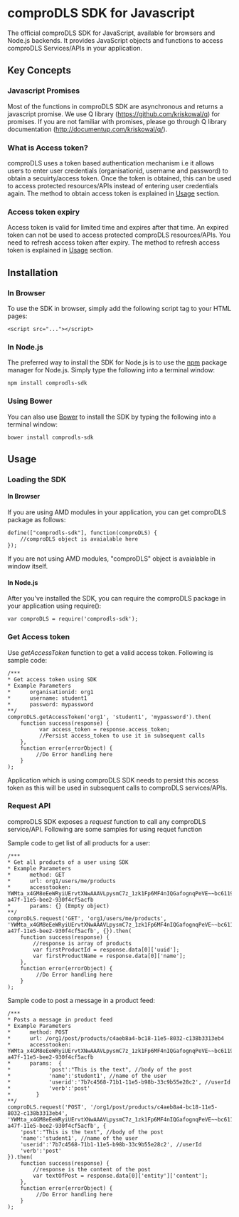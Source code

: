# comproDLS SDK for Javascript
The official comproDLS SDK for JavaScript, available for browsers and Node.js backends. It provides JavaScript objects and functions to access comproDLS Services/APIs in your application. 

## Key Concepts

### Javascript Promises
Most of the functions in comproDLS SDK are asynchronous and returns a javascript promise. We use Q library (https://github.com/kriskowal/q) for promises. If you are not familiar with promises, please go through Q library documentation (http://documentup.com/kriskowal/q/).

### What is Access token?
comproDLS uses a token based authentication mechanism i.e it allows users to enter user credentials (organisationid, username and password) to obtain a secuirty/access token. Once the token is obtained, this can be used to access protected resources/APIs instead of entering user credentials again. The method to obtain access token is explained in [Usage](https://github.com/manavmanocha/comprodls-sdk/blob/master/README.md#usage) section.

### Access token expiry
Access token is valid for limited time and expires after that time. An expired token can not be used to access protected comproDLS resources/APIs. You need to refresh access token after expiry. The method to refresh access token is explained in [Usage](https://github.com/manavmanocha/comprodls-sdk/blob/master/README.md#usage) section.

## Installation
### In Browser
To use the SDK in browser, simply add the following script tag to your HTML pages:
```
<script src="..."></script>
```
### In Node.js
The preferred way to install the SDK for Node.js is to use the [npm](https://www.npmjs.com/) package manager for Node.js. Simply type the following into a terminal window:
```
npm install comprodls-sdk
```
### Using Bower
You can also use [Bower](http://bower.io/) to install the SDK by typing the following into a terminal window:
```
bower install comprodls-sdk
```

## Usage
### Loading the SDK
#### In Browser
If you are using AMD modules in your application, you can get comproDLS package as follows:
```
define(["comprodls-sdk"], function(comproDLS) {
    //comproDLS object is avaialable here
});
```
If you are not using AMD modules, "comproDLS" object is avaialable in window itself.
#### In Node.js
After you've installed the SDK, you can require the comproDLS package in your application using require():
```
var comproDLS = require('comprodls-sdk');
```
### Get Access token
Use *getAccessToken* function to get a valid access token. Following is sample code:
```
/***
* Get access token using SDK
* Example Parameters
*      organisationid: org1
*      username: student1
*      password: mypassword
**/
comproDLS.getAccessToken('org1', 'student1', 'mypassword').then(
    function success(response) {
          var access_token = response.access_token;
          //Persist access_token to use it in subsequent calls
    }, 
    function error(errorObject) {
         //Do Error handling here
    }
);
```

Application which is using comproDLS SDK needs to persist this access token as this will be used in subsequent calls to comproDLS services/APIs.

### Request API
comproDLS SDK exposes a *request* function to call any comproDLS service/API. Following are some samples for using requet function

Sample code to get list of all products for a user:
```
/***
* Get all products of a user using SDK
* Example Parameters
*      method: GET
*      url: org1/users/me/products
*      accesstooken: YWMta_x4GM8eEeWRyiUErvtXNwAAAVLpysmC7z_1zk1Fp6MF4nIQGafognqPeVE~~bc611904-a47f-11e5-bee2-930f4cf5acfb
*      params: {} (Empty object)
**/
comproDLS.request('GET', 'org1/users/me/products', 'YWMta_x4GM8eEeWRyiUErvtXNwAAAVLpysmC7z_1zk1Fp6MF4nIQGafognqPeVE~~bc611904-a47f-11e5-bee2-930f4cf5acfb', {}).then(
    function success(response) {
        //response is array of products
        var firstProductId = response.data[0]['uuid'];
        var firstProductName = response.data[0]['name'];
    }, 
    function error(errorObject) {
         //Do Error handling here
    }
);
```


Sample code to post a message in a product feed:
```
/***
* Posts a message in product feed
* Example Parameters
*      method: POST
*      url: /org1/post/products/c4aeb8a4-bc18-11e5-8032-c138b3313eb4
*      accesstooken: YWMta_x4GM8eEeWRyiUErvtXNwAAAVLpysmC7z_1zk1Fp6MF4nIQGafognqPeVE~~bc611904-a47f-11e5-bee2-930f4cf5acfb
*      params:  {
*            'post':"This is the text", //body of the post
*            'name':'student1', //name of the user
*            'userid':'7b7c4568-71b1-11e5-b98b-33c9b55e28c2', //userId 
*            'verb':'post'
*        }
**/
comproDLS.request('POST', '/org1/post/products/c4aeb8a4-bc18-11e5-8032-c138b3313eb4', 'YWMta_x4GM8eEeWRyiUErvtXNwAAAVLpysmC7z_1zk1Fp6MF4nIQGafognqPeVE~~bc611904-a47f-11e5-bee2-930f4cf5acfb', {
    'post':"This is the text", //body of the post
    'name':'student1', //name of the user
    'userid':'7b7c4568-71b1-11e5-b98b-33c9b55e28c2', //userId 
    'verb':'post'
}).then(
    function success(response) {
        //response is the content of the post
        var textOfPost = response.data[0]['entity']['content']; 
    }, 
    function error(errorObject) {
         //Do Error handling here
    }
);
```

